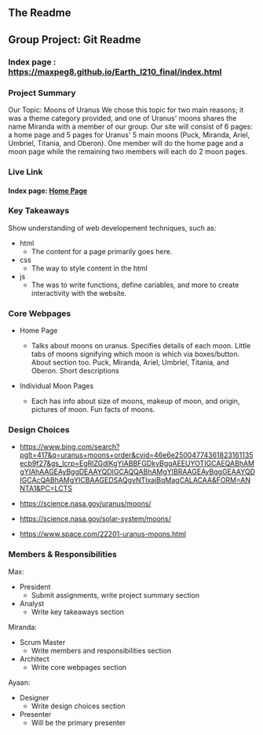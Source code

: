 ## The Readme

## Group Project: Git Readme

### Index page : https://maxpeg8.github.io/Earth_I210_final/index.html

### Project Summary

Our Topic: Moons of Uranus
We chose this topic for two main reasons; it was a theme category provided, and one of Uranus' moons shares the name Miranda with a member of our group.
Our site will consist of 6 pages: a home page and 5 pages for Uranus' 5 main moons (Puck, Miranda, Ariel, Umbriel, Titania, and Oberon). One member will do the home page and a moon page while the remaining two members will each do 2 moon pages.

### Live Link

#### Index page: [Home Page](https://maxpeg8.github.io/Earth_I210_final/index.html)

### Key Takeaways

Show understanding of web developement techniques, such as:

- html
  - The content for a page primarily goes here.
- css
  - The way to style content in the html
- js
  - The was to write functions, define cariables, and more to create interactivity with the website.

### Core Webpages

- Home Page

  - Talks about moons on uranus. Specifies details of each moon. Little tabs of moons signifying which moon is which via boxes/button. About section too. Puck, Miranda, Ariel, Umbriel, Titania, and Oberon. Short descriptions

- Individual Moon Pages

  - Each has info about size of moons, makeup of moon, and origin, pictures of moon. Fun facts of moons.

### Design Choices

- https://www.bing.com/search?pglt=417&q=uranus+moons+order&cvid=46e6e25004774361823161135ecb9f27&gs_lcrp=EgRlZGdlKgYIABBFGDkyBggAEEUYOTIGCAEQABhAMgYIAhAAGEAyBggDEAAYQDIGCAQQABhAMgYIBRAAGEAyBggGEAAYQDIGCAcQABhAMgYICBAAGEDSAQgyNTIxajBqMagCALACAA&FORM=ANNTA1&PC=LCTS

- https://science.nasa.gov/uranus/moons/

- https://science.nasa.gov/solar-system/moons/

- https://www.space.com/22201-uranus-moons.html

### Members & Responsibilities

Max:

- President
  - Submit assignments, write project summary section
- Analyst
  - Write key takeaways section

Miranda:

- Scrum Master
  - Write members and responsibilities section
- Architect
  - Write core webpages section

Ayaan:

- Designer
  - Write design choices section
- Presenter
  - Will be the primary presenter
